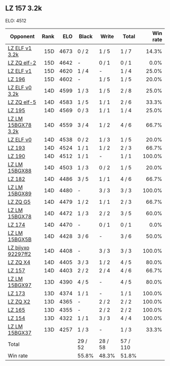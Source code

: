 ## LZ 157 3.2k ##

ELO: 4512

Opponent | Rank | ELO | Black | Write | Total | Win rate
---------|-----:|----:|-------|-------|-------|-------:
[LZ ELF v1 3.2k](LZ%20ELF%20v1%203.2k.md) | 15D | 4673 | 0 / 2 | 1 / 5 | 1 / 7 | 14.3%
[LZ ZQ elf-2](LZ%20ZQ%20elf-2.md) | 15D | 4642 | - | 0 / 1 | 0 / 1 | 0.0%
[LZ ELF v1](LZ%20ELF%20v1.md) | 15D | 4620 | 1 / 4 | - | 1 / 4 | 25.0%
[LZ 196](LZ%20196.md) | 15D | 4602 | - | 1 / 5 | 1 / 5 | 20.0%
[LZ ELF v0 3.2k](LZ%20ELF%20v0%203.2k.md) | 14D | 4599 | 1 / 3 | 1 / 5 | 2 / 8 | 25.0%
[LZ ZQ elf-5](LZ%20ZQ%20elf-5.md) | 14D | 4583 | 1 / 5 | 1 / 1 | 2 / 6 | 33.3%
[LZ 195](LZ%20195.md) | 14D | 4569 | 0 / 3 | 1 / 1 | 1 / 4 | 25.0%
[LZ LM 15BGX78 3.2k](LZ%20LM%2015BGX78%203.2k.md) | 14D | 4559 | 3 / 4 | 1 / 2 | 4 / 6 | 66.7%
[LZ ELF v0](LZ%20ELF%20v0.md) | 14D | 4538 | 0 / 2 | 1 / 3 | 1 / 5 | 20.0%
[LZ 193](LZ%20193.md) | 14D | 4524 | 1 / 1 | 1 / 2 | 2 / 3 | 66.7%
[LZ 190](LZ%20190.md) | 14D | 4512 | 1 / 1 | - | 1 / 1 | 100.0%
[LZ LM 15BGX88](LZ%20LM%2015BGX88.md) | 14D | 4503 | 1 / 3 | 0 / 2 | 1 / 5 | 20.0%
[LZ 182](LZ%20182.md) | 14D | 4486 | 3 / 5 | 1 / 1 | 4 / 6 | 66.7%
[LZ LM 15BGX89](LZ%20LM%2015BGX89.md) | 14D | 4480 | - | 3 / 3 | 3 / 3 | 100.0%
[LZ ZQ G5](LZ%20ZQ%20G5.md) | 14D | 4479 | 1 / 2 | 1 / 1 | 2 / 3 | 66.7%
[LZ LM 15BGX78](LZ%20LM%2015BGX78.md) | 14D | 4472 | 1 / 3 | 2 / 2 | 3 / 5 | 60.0%
[LZ 174](LZ%20174.md) | 14D | 4470 | - | 0 / 1 | 0 / 1 | 0.0%
[LZ LM 15BGX5B](LZ%20LM%2015BGX5B.md) | 14D | 4428 | 3 / 6 | - | 3 / 6 | 50.0%
[LZ bjiyxo 92297ff2](LZ%20bjiyxo%2092297ff2.md) | 14D | 4408 | - | 3 / 3 | 3 / 3 | 100.0%
[LZ ZQ X4](LZ%20ZQ%20X4.md) | 14D | 4405 | 3 / 3 | 1 / 2 | 4 / 5 | 80.0%
[LZ 157](LZ%20157.md) | 14D | 4403 | 2 / 2 | 2 / 4 | 4 / 6 | 66.7%
[LZ LM 15BGX97](LZ%20LM%2015BGX97.md) | 13D | 4390 | 4 / 5 | - | 4 / 5 | 80.0%
[LZ 173](LZ%20173.md) | 13D | 4374 | 1 / 1 | - | 1 / 1 | 100.0%
[LZ ZQ X2](LZ%20ZQ%20X2.md) | 13D | 4365 | - | 2 / 2 | 2 / 2 | 100.0%
[LZ 165](LZ%20165.md) | 13D | 4355 | - | 2 / 2 | 2 / 2 | 100.0%
[LZ 154](LZ%20154.md) | 13D | 4322 | 1 / 1 | 3 / 3 | 4 / 4 | 100.0%
[LZ LM 15BGX37](LZ%20LM%2015BGX37.md) | 13D | 4257 | 1 / 3 | - | 1 / 3 | 33.3%
Total | | | 29 / 52 | 28 / 58 | 57 / 110 | 
Win rate| | | 55.8% | 48.3% | 51.8% | 
